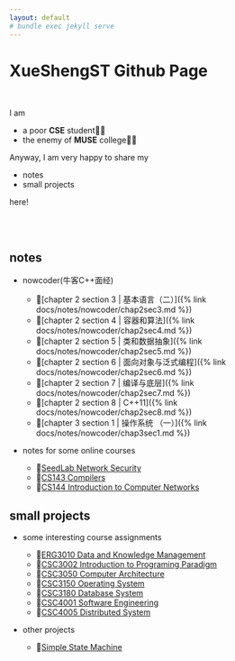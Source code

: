 ```yaml
---
layout: default
# bundle exec jekyll serve
---
```


# XueShengST Github Page

<br>

I am

- a poor **CSE** student👨‍💻
- the enemy of **MUSE** college👨‍✈️

Anyway, I am very happy to share my

- notes
- small projects

here!

<br>
<br>

## notes

- nowcoder(牛客C++面经)
  - 🐢[chapter 2 section 3 \| 基本语言（二）]({% link docs/notes/nowcoder/chap2sec3.md %})
  - 🐢[chapter 2 section 4 \| 容器和算法]({% link docs/notes/nowcoder/chap2sec4.md %})
  - 🐢[chapter 2 section 5 \| 类和数据抽象]({% link docs/notes/nowcoder/chap2sec5.md %})
  - 🐢[chapter 2 section 6 \| 面向对象与泛式编程]({% link docs/notes/nowcoder/chap2sec6.md %})
  - 🐢[chapter 2 section 7 \| 编译与底层]({% link docs/notes/nowcoder/chap2sec7.md %})
  - 🐢[chapter 2 section 8 \| C++11]({% link docs/notes/nowcoder/chap2sec8.md %})
  - 🐢[chapter 3 section 1 \| 操作系统 （一）]({% link docs/notes/nowcoder/chap3sec1.md %})

- notes for some online courses
  - 🐒[SeedLab Network Security](https://github.com/MoyuST/Seedlab-Network-Security)
  - 🐒[CS143 Compilers](https://github.com/MoyuST/CS143-Compilers)
  - 🐒[CS144 Introduction to Computer Networks](https://github.com/MoyuST/CS144-Introduction-to-Computer-Networks)

## small projects

- some interesting course assignments
  - 🦄[ERG3010 Data and Knowledge Management](https://github.com/UndertakerW/USBridges-Data-Analysis)
  - 🦄[CSC3002 Introduction to Programing Paradigm](https://github.com/UndertakerW/Thermite-IDE)
  - 🦄[CSC3050 Computer Architecture](https://github.com/MoyuST/CSC3050-Computer-Architecture)
  - 🦄[CSC3150 Operating System](https://github.com/MoyuST/CSC3150-Operating-System)
  - 🦄[CSC3180 Database System](https://github.com/UndertakerW/FIFADB)
  - 🦄[CSC4001 Software Engineering](https://github.com/UndertakerW/MinersCoffee)
  - 🦄[CSC4005 Distributed System](https://github.com/MoyuST/CSC4005-Distributed-System)

- other projects
  - 🐝[Simple State Machine](https://github.com/MoyuST/Simple-State-Machine)